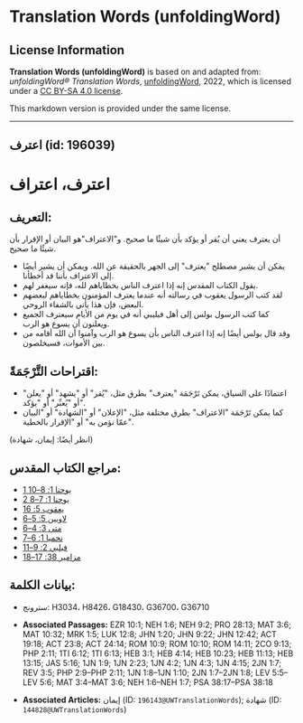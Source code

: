 # Translation Words (unfoldingWord)

## License Information

**Translation Words (unfoldingWord)** is based on and adapted from: _unfoldingWord® Translation Words_, [unfoldingWord](https://unfoldingword.org/utw), 2022, which is licensed under a [CC BY-SA 4.0 license](https://creativecommons.org/licenses/by-sa/4.0/legalcode.en).

This markdown version is provided under the same license.



--------------------------------

## اعترف (id: 196039)

اعترف، اعتراف
=============

التعريف:
--------

أن يعترف يعني أن يُقر أو يؤكد بأن شيئًا ما صحيح. و"الاعتراف"هو البيان أو الإقرار بأن شيئًا ما صحيح.

* يمكن أن يشير مصطلح "يعترف" إلى الجهر بالحقيقة عن الله. ويمكن أن يشير أيضًا إلى الاعتراف بأننا قد أخطأنا.
* يقول الكتاب المقدس إنه إذا اعترف الناس بخطاياهم لله، فإنه سيغفر لهم.
* لقد كتب الرسول يعقوب في رسالته أنه عندما يعترف المؤمنون بخطاياهم لبعضهم البعض، فإن هذا يأتي بالشفاء الروحي.
* كما كتب الرسول بولس إلى أهل فيليبي أنه في يوم من الأيام سيعترف الجميع ويعلنون أن يسوع هو الرب.
* وقد قال بولس أيضًا إنه إذا اعترف الناس بأن يسوع هو الرب وآمنوا أن الله أقامه من بين الأموات، فسيخلصون.

اقتراحات التَّرْجَمَةً:
-----------------------

* اعتمادًا على السياق، يمكن تَرْجَمَة "يعترف" بطرق مثل، "يُقر" أو "يشهد" أو "يعلن" أو "يُعبِّر" أو "يؤكد".
* كما يمكن تَرْجَمَة "الاعتراف" بطرق مختلفة مثل، "الإعلان" أو "الشهادة" أو "البيان عمّا نؤمن به" أو "الإقرار بالخطية".

(انظر أيضًا: إيمان، شهادة)

مراجع الكتاب المقدس:
--------------------

* [1 يوحنا 1: 8–10](https://ref.ly/1John1:8-1John1:10)
* [2 يوحنا 1: 7–8](https://ref.ly/2John1:7-2John1:8)
* [يعقوب 5: 16](https://ref.ly/Jas5:16)
* [لاويين 5: 5–6](https://ref.ly/Lev5:5-Lev5:6)
* [متى 3: 4–6](https://ref.ly/Matt3:4-Matt3:6)
* [نحميا 1: 6–7](https://ref.ly/Neh1:6-Neh1:7)
* [فيلبي 2: 9–11](https://ref.ly/Phil2:9-Phil2:11)
* [مزامير 38: 17–18](https://ref.ly/Ps38:17-Ps38:18)

بيانات الكلمة:
--------------

* سترونج: H3034، H8426، G18430، G36700، G36710

* **Associated Passages:** EZR 10:1; NEH 1:6; NEH 9:2; PRO 28:13; MAT 3:6; MAT 10:32; MRK 1:5; LUK 12:8; JHN 1:20; JHN 9:22; JHN 12:42; ACT 19:18; ACT 23:8; ACT 24:14; ROM 10:9; ROM 10:10; ROM 14:11; 2CO 9:13; PHP 2:11; 1TI 6:12; 1TI 6:13; HEB 3:1; HEB 4:14; HEB 10:23; HEB 11:13; HEB 13:15; JAS 5:16; 1JN 1:9; 1JN 2:23; 1JN 4:2; 1JN 4:3; 1JN 4:15; 2JN 1:7; REV 3:5; PHP 2:9–PHP 2:11; 1JN 1:8–1JN 1:10; 2JN 1:7–2JN 1:8; LEV 5:5–LEV 5:6; MAT 3:4–MAT 3:6; NEH 1:6–NEH 1:7; PSA 38:17–PSA 38:18
* **Associated Articles:** إيمان (ID: `196143@UWTranslationWords`); شهادة (ID: `144828@UWTranslationWords`)

